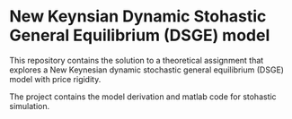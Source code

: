 # New Keynsian Dynamic Stohastic General Equilibrium (DSGE) model

This repository contains the solution to a theoretical assignment that explores a New Keynesian dynamic stochastic general equilibrium (DSGE) model with price rigidity.

The project contains the model derivation and matlab code for stohastic simulation.
